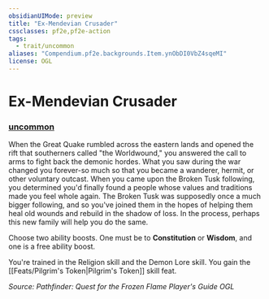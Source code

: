 ```yaml
---
obsidianUIMode: preview
title: "Ex-Mendevian Crusader"
cssclasses: pf2e,pf2e-action
tags:
  - trait/uncommon
aliases: "Compendium.pf2e.backgrounds.Item.ynObDI0VbZ4sqeMI"
license: OGL
---
```

# Ex-Mendevian Crusader

### [uncommon](uncommon "Uncommon Rarity Trait")






When the Great Quake rumbled across the eastern lands and opened the rift that southerners called "the Worldwound," you answered the call to arms to fight back the demonic hordes. What you saw during the war changed you forever-so much so that you became a wanderer, hermit, or other voluntary outcast. When you came upon the Broken Tusk following, you determined you'd finally found a people whose values and traditions made you feel whole again. The Broken Tusk was supposedly once a much bigger following, and so you've joined them in the hopes of helping them heal old wounds and rebuild in the shadow of loss. In the process, perhaps this new family will help you do the same.

Choose two ability boosts. One must be to **Constitution** or **Wisdom**, and one is a free ability boost.

You're trained in the Religion skill and the Demon Lore skill. You gain the [[Feats/Pilgrim's Token|Pilgrim's Token]] skill feat.

*Source: Pathfinder: Quest for the Frozen Flame Player's Guide*
*OGL*